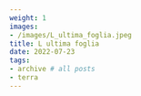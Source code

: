 ```yaml
---
weight: 1
images:
- /images/L_ultima_foglia.jpeg
title: L ultima foglia
date: 2022-07-23
tags:
- archive # all posts
- terra
---
```

